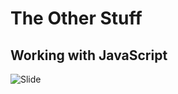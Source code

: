 # The Other Stuff
## Working with JavaScript

![Slide](https://repository-images.githubusercontent.com/237184426/a88f8c80-4868-11ea-8966-3b0100cd4d25)
